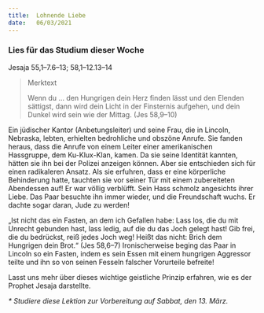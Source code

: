 ```yaml
---
title:  Lohnende Liebe
date:   06/03/2021
---
```


### Lies für das Studium dieser Woche
Jesaja 55,1–7.6–13; 58,1–12.13–14

> <p>Merktext</p>
> Wenn du … den Hungrigen dein Herz finden lässt und den Elenden sättigst, dann wird dein Licht in der Finsternis aufgehen, und dein Dunkel wird sein wie der Mittag. (Jes 58,9–10)

Ein jüdischer Kantor (Anbetungsleiter) und seine Frau, die in Lincoln, Nebraska, lebten, erhielten bedrohliche und obszöne Anrufe. Sie fanden heraus, dass die Anrufe von einem Leiter einer amerikanischen Hassgruppe, dem Ku-Klux-Klan, kamen. Da sie seine Identität kannten, hätten sie ihn bei der Polizei anzeigen können. Aber sie entschieden sich für einen radikaleren Ansatz. Als sie erfuhren, dass er eine körperliche Behinderung hatte, tauchten sie vor seiner Tür mit einem zubereiteten Abendessen auf! Er war völlig verblüfft. Sein Hass schmolz angesichts ihrer Liebe. Das Paar besuchte ihn immer wieder, und die Freundschaft wuchs. Er dachte sogar daran, Jude zu werden!

„Ist nicht das ein Fasten, an dem ich Gefallen habe: Lass los, die du mit Unrecht gebunden hast, lass ledig, auf die du das Joch gelegt hast! Gib frei, die du bedrückst, reiß jedes Joch weg! Heißt das nicht: Brich dem Hungrigen dein Brot.“ (Jes 58,6–7) Ironischerweise beging das Paar in Lincoln so ein Fasten, indem es sein Essen mit einem hungrigen Aggressor teilte und ihn so von seinen Fesseln falscher Vorurteile befreite!

Lasst uns mehr über dieses wichtige geistliche Prinzip erfahren, wie es der Prophet Jesaja darstellte.

_* Studiere diese Lektion zur Vorbereitung auf Sabbat, den 13. März._